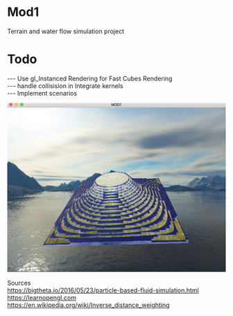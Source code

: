 # Mod1

Terrain and water flow simulation project

# Todo
--- Use gl_Instanced Rendering for Fast Cubes Rendering
</br>
--- handle collisision in Integrate kernels
</br>
--- Implement scenarios
<br>

<img src="data/imgs/previews/preview.png"/>

Sources</br>
https://bigtheta.io/2016/05/23/particle-based-fluid-simulation.html
</br>
https://learnopengl.com
</br>
https://en.wikipedia.org/wiki/Inverse_distance_weighting
